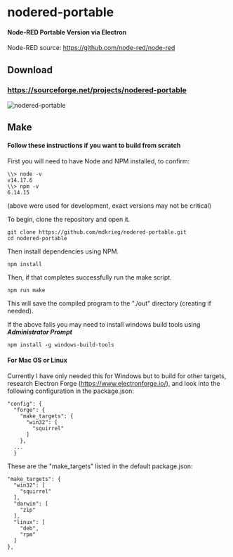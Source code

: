 # nodered-portable
#### Node-RED Portable Version via Electron

Node-RED source: https://github.com/node-red/node-red

## Download

### https://sourceforge.net/projects/nodered-portable

![nodered-portable](https://user-images.githubusercontent.com/66855036/140457489-48035e8e-ad47-43a8-b982-aa95c8ce4784.png)


## Make

#### Follow these instructions if you want to build from scratch

First you will need to have Node and NPM installed, to confirm:
```
\\> node -v
v14.17.6
\\> npm -v
6.14.15
```
(above were used for development, exact versions may not be critical)

To begin, clone the repository and open it.
```
git clone https://github.com/mdkrieg/nodered-portable.git
cd nodered-portable
```
Then install dependencies using NPM.
```
npm install
```
Then, if that completes successfully run the make script.
```
npm run make
```
This will save the compiled program to the "./out" directory (creating if needed).

If the above fails you may need to install windows build tools using ***Administrator Prompt***
```
npm install -g windows-build-tools
```

#### For Mac OS or Linux

Currently I have only needed this for Windows but to build for other targets, research Electron Forge (https://www.electronforge.io/), and look into the following configuration in the package.json:
```
"config": {
  "forge": {
    "make_targets": {
      "win32": [
        "squirrel"
      ]
    },
  ...
  }
```

These are the "make_targets" listed in the default package.json:
```
"make_targets": {
  "win32": [
    "squirrel"
  ],
  "darwin": [
    "zip"
  ],
  "linux": [
    "deb",
    "rpm"
  ]
},
```
